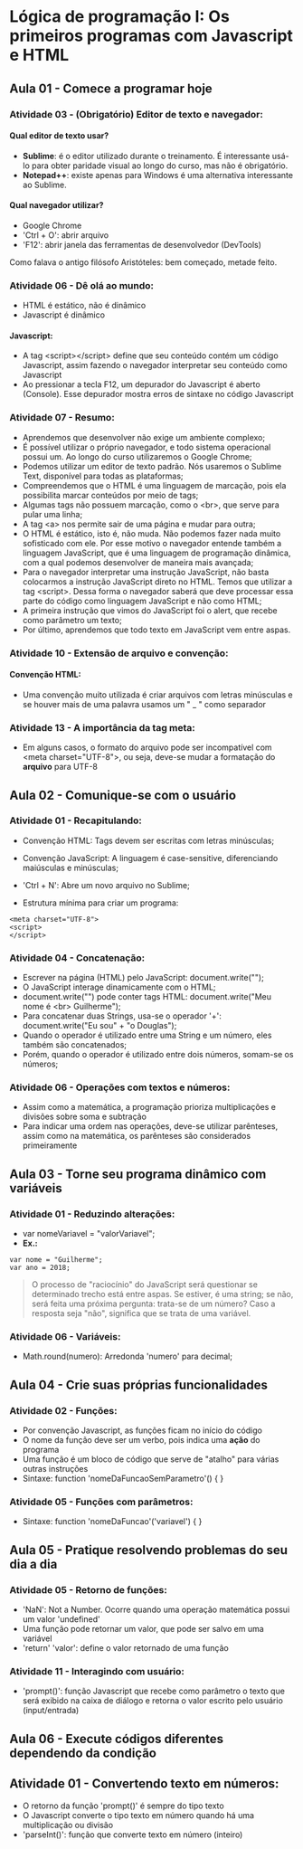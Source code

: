 # Lógica de programação I: Os primeiros programas com Javascript e HTML

## Aula 01 - Comece a programar hoje

### Atividade 03 - (Obrigatório) Editor de texto e navegador:

#### Qual editor de texto usar?

- **Sublime**: é o editor utilizado durante o treinamento. É interessante usá-lo para obter paridade visual ao longo do curso, mas não é obrigatório.
- **Notepad++**: existe apenas para Windows é uma alternativa interessante ao Sublime.

#### Qual navegador utilizar?

- Google Chrome
- 'Ctrl + O': abrir arquivo
- 'F12': abrir janela das ferramentas de desenvolvedor (DevTools)

Como falava o antigo filósofo Aristóteles: bem começado, metade feito.

### Atividade 06 - Dê olá ao mundo:

- HTML é estático, não é dinâmico
- Javascript é dinâmico

#### Javascript:

- A tag &lt;script&gt;&lt;/script&gt; define que seu conteúdo contém um código Javascript, assim fazendo o navegador interpretar seu conteúdo como Javascript
- Ao pressionar a tecla F12, um depurador do Javascript é aberto (Console). Esse depurador mostra erros de sintaxe no código Javascript

### Atividade 07 - Resumo:

- Aprendemos que desenvolver não exige um ambiente complexo;
- É possível utilizar o próprio navegador, e todo sistema operacional possui um. Ao longo do curso utilizaremos o Google Chrome;
- Podemos utilizar um editor de texto padrão. Nós usaremos o Sublime Text, disponível para todas as plataformas;
- Compreendemos que o HTML é uma linguagem de marcação, pois ela possibilita marcar conteúdos por meio de tags;
- Algumas tags não possuem marcação, como o &lt;br&gt;, que serve para pular uma linha;
- A tag &lt;a&gt; nos permite sair de uma página e mudar para outra;
- O HTML é estático, isto é, não muda. Não podemos fazer nada muito sofisticado com ele. Por esse motivo o navegador entende também a linguagem JavaScript, que é uma linguagem de programação dinâmica, com a qual podemos desenvolver de maneira mais avançada;
- Para o navegador interpretar uma instrução JavaScript, não basta colocarmos a instrução JavaScript direto no HTML. Temos que utilizar a tag &lt;script&gt;. Dessa forma o navegador saberá que deve processar essa parte do código como linguagem JavaScript e não como HTML;
- A primeira instrução que vimos do JavaScript foi o alert, que recebe como parâmetro um texto;
- Por último, aprendemos que todo texto em JavaScript vem entre aspas.

### Atividade 10 - Extensão de arquivo e convenção:

#### Convenção HTML:

- Uma convenção muito utilizada é criar arquivos com letras minúsculas e se houver mais de uma palavra usamos um " _ " como separador

### Atividade 13 - A importância da tag meta:

- Em alguns casos, o formato do arquivo pode ser incompatível com &lt;meta charset="UTF-8"&gt;, ou seja, deve-se mudar a formatação do **arquivo** para UTF-8


## Aula 02 - Comunique-se com o usuário

### Atividade 01 - Recapitulando:

- Convenção HTML: Tags devem ser escritas com letras minúsculas;
- Convenção JavaScript: A linguagem é case-sensitive, diferenciando maiúsculas e minúsculas;
- 'Ctrl + N': Abre um novo arquivo no Sublime;

- Estrutura mínima para criar um programa:
```
<meta charset="UTF-8">
<script>
</script>
```

### Atividade 04 - Concatenação:

- Escrever na página (HTML) pelo JavaScript: document.write("");
- O JavaScript interage dinamicamente com o HTML;
- document.write("") pode conter tags HTML: document.write("Meu nome é &lt;br&gt; Guilherme");
- Para concatenar duas Strings, usa-se o operador '+': document.write("Eu sou" + "o Douglas");
- Quando o operador é utilizado entre uma String e um número, eles também são concatenados;
- Porém, quando o operador é utilizado entre dois números, somam-se os números;

### Atividade 06 - Operações com textos e números:

- Assim como a matemática, a programação prioriza multiplicações e divisões sobre soma e subtração
- Para indicar uma ordem nas operações, deve-se utilizar parênteses, assim como na matemática, os parênteses são considerados primeiramente


## Aula 03 - Torne seu programa dinâmico com variáveis

### Atividade 01 - Reduzindo alterações:

- var nomeVariavel = "valorVariavel";
- **Ex.:**
```
var nome = "Guilherme";
var ano = 2018;
```

> O processo de "raciocínio" do JavaScript será questionar se determinado trecho está entre aspas. Se estiver, é uma string; se não, será feita uma próxima pergunta: trata-se de um número? Caso a resposta seja "não", significa que se trata de uma variável.

### Atividade 06 - Variáveis:

- Math.round(numero): Arredonda 'numero' para decimal;


## Aula 04 - Crie suas próprias funcionalidades

### Atividade 02 - Funções:

- Por convenção Javascript, as funções ficam no início do código
- O nome da função deve ser um verbo, pois indica uma **ação** do programa
- Uma função é um bloco de código que serve de "atalho" para várias outras instruções
- Sintaxe: function 'nomeDaFuncaoSemParametro'() { }

### Atividade 05 - Funções com parâmetros:

- Sintaxe: function 'nomeDaFuncao'('variavel') { }


## Aula 05 - Pratique resolvendo problemas do seu dia a dia

### Atividade 05 - Retorno de funções:

- 'NaN': Not a Number. Ocorre quando uma operação matemática possui um valor 'undefined'
- Uma função pode retornar um valor, que pode ser salvo em uma variável
- 'return' 'valor': define o valor retornado de uma função

### Atividade 11 - Interagindo com usuário:

- 'prompt()': função Javascript que recebe como parâmetro o texto que será exibido na caixa de diálogo e retorna o valor escrito pelo usuário (input/entrada)


## Aula 06 - Execute códigos diferentes dependendo da condição

## Atividade 01 - Convertendo texto em números:

- O retorno da função 'prompt()' é sempre do tipo texto
- O Javascript converte o tipo texto em número quando há uma multiplicação ou divisão
- 'parseInt()': função que converte texto em número (inteiro)
